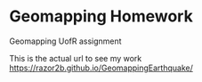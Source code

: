 # Geomapping Homework
Geomapping UofR assignment

This is the actual url to see my work 
https://razor2b.github.io/GeomappingEarthquake/
